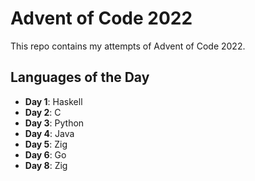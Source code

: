 # Advent of Code 2022

This repo contains my attempts of Advent of Code 2022.

## Languages of the Day

- **Day 1**: Haskell
- **Day 2**: C
- **Day 3**: Python
- **Day 4**: Java
- **Day 5**: Zig
- **Day 6**: Go
- **Day 8**: Zig
